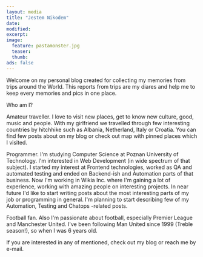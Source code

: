 ```yaml
---
layout: media
title: "Jestem Nikodem"
date: 
modified:
excerpt:
image:
  feature: pastamonster.jpg
  teaser:
  thumb:
ads: false
---
```

Welcome on my personal blog created for collecting my memories from trips around the World. This reports from trips are my diares and help me to keep every memories and pics in one place.

Who am I?

Amateur traveller.
I love to visit new places, get to know new culture, good, music and people. With my girlfriend we travelled through few interesting countries by hitchhike such as Albania, Netherland, Italy or Croatia. You can find few posts about on my blog or check out map with pinned places which I visited.

Programmer.
I'm studying Computer Science at Poznan University of Technology. I'm interested in Web Development (in wide spectrum of that subject). I started my interest at Frontend technologies, worked as QA and automated testing and ended on Backend-ish and Automation parts of that business. Now I'm working in Wikia Inc. where I'm gaining a lot of experience, working with amazing people on interesting projects. In near future I'd like to start writing posts about the most interesting parts of my job or programming in general. I'm planning to start describing few of my Automation, Testing and Chatops -related posts.

Football fan.
Also I'm passionate about football, especially Premier League and Manchester United. I've been following Man United since 1999 (Treble season!), so when I was 6 years old.

If you are interested in any of mentioned, check out my blog or reach me by e-mail.



